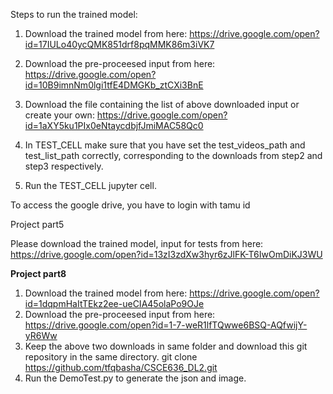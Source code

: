 Steps to run the trained model:
1. Download the trained model from here:
   https://drive.google.com/open?id=17IULo40ycQMK851drf8pqMMK86m3iVK7
2. Download the pre-proceesed input from here:
  https://drive.google.com/open?id=10B9imnNm0lgi1tfE4DMGKb_ztCXi3BnE
3. Download the file containing the list of above downloaded input or create your own:
   https://drive.google.com/open?id=1aXY5ku1PIx0eNtaycdbjfJmiMAC58Qc0
4. In TEST_CELL make sure that you have set the test_videos_path and test_list_path correctly, corresponding to the downloads from step2 and step3 respectively.

5. Run the TEST_CELL jupyter cell.

To access the google drive, you have to login with tamu id

Project part5

Please download the trained model, input for tests from here:
https://drive.google.com/open?id=13zI3zdXw3hyr6zJlFK-T6IwOmDiKJ3WU

**Project part8**
1. Download the trained model from here:
https://drive.google.com/open?id=1dqpmHaItTEkz2ee-ueCIA45olaPo9OJe
2. Download the pre-proceesed input from here:
https://drive.google.com/open?id=1-7-weR1lfTQwwe6BSQ-AQfwijY-yR6Ww
3. Keep the above two downloads in same folder and download this git repository in the same directory.
git clone https://github.com/tfqbasha/CSCE636_DL2.git
4. Run the DemoTest.py to generate the json and image.


